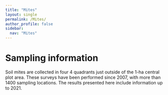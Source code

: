```yaml
---
title: "Mites"
layout: single
permalink: /Mites/
author_profile: false
sidebar:
  nav: "Mites"
---
```


<h1>Sampling information</h1>

Soil mites are collected in four 4 quadrants just outside of the 1-ha central plot area. These surveys have been performed since 2007, with more than 1400 sampling locations. The results presented here include information up to 2021.


